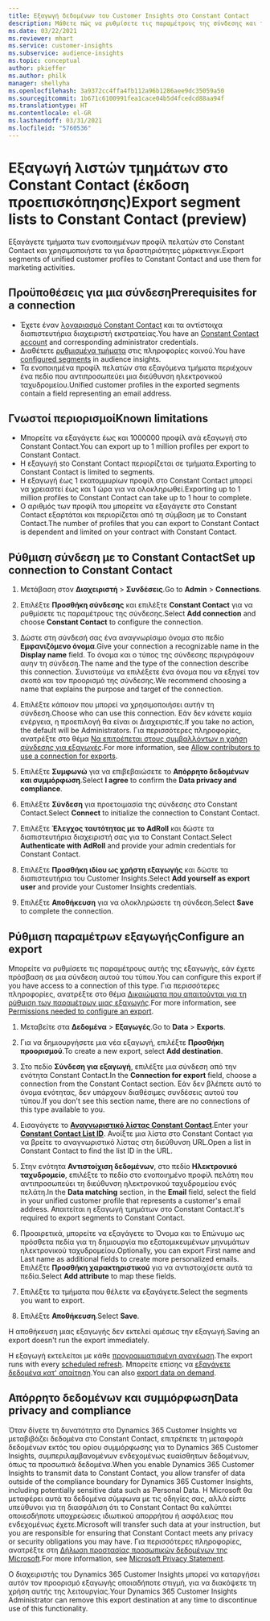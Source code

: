 ```yaml
---
title: Εξαγωγή δεδομένων του Customer Insights στο Constant Contact
description: Μάθετε πώς να ρυθμίσετε τις παραμέτρους της σύνδεσης και της εξαγωγής στο Constant Contact.
ms.date: 03/22/2021
ms.reviewer: mhart
ms.service: customer-insights
ms.subservice: audience-insights
ms.topic: conceptual
author: pkieffer
ms.author: philk
manager: shellyha
ms.openlocfilehash: 3a9372cc4ffa4fb112a96b1286aee9dc35059a50
ms.sourcegitcommit: 1b671c6100991fea1cace04b5d4fcedcd88aa94f
ms.translationtype: HT
ms.contentlocale: el-GR
ms.lasthandoff: 03/31/2021
ms.locfileid: "5760536"
---
```

# <a name="export-segment-lists-to-constant-contact-preview"></a><span data-ttu-id="fe957-103">Εξαγωγή λιστών τμημάτων στο Constant Contact (έκδοση προεπισκόπησης)</span><span class="sxs-lookup"><span data-stu-id="fe957-103">Export segment lists to Constant Contact (preview)</span></span>

<span data-ttu-id="fe957-104">Εξαγάγετε τμήματα των ενοποιημένων προφίλ πελατών στο Constant Contact και χρησιμοποιήστε τα για δραστηριότητες μάρκετινγκ.</span><span class="sxs-lookup"><span data-stu-id="fe957-104">Export segments of unified customer profiles to Constant Contact and use them for marketing activities.</span></span> 

## <a name="prerequisites-for-a-connection"></a><span data-ttu-id="fe957-105">Προϋποθέσεις για μια σύνδεση</span><span class="sxs-lookup"><span data-stu-id="fe957-105">Prerequisites for a connection</span></span>

-   <span data-ttu-id="fe957-106">Έχετε έναν [λογαριασμό Constant Contact](https://www.constantcontact.com/account-home) και τα αντίστοιχα διαπιστευτήρια διαχειριστή εκστρατείας.</span><span class="sxs-lookup"><span data-stu-id="fe957-106">You have an [Constant Contact account](https://www.constantcontact.com/account-home) and corresponding administrator credentials.</span></span>
-   <span data-ttu-id="fe957-107">Διαθέτετε [ρυθμισμένα τμήματα](segments.md) στις πληροφορίες κοινού.</span><span class="sxs-lookup"><span data-stu-id="fe957-107">You have [configured segments](segments.md) in audience insights.</span></span>
-   <span data-ttu-id="fe957-108">Τα ενοποιημένα προφίλ πελατών στα εξαγόμενα τμήματα περιέχουν ένα πεδίο που αντιπροσωπεύει μια διεύθυνση ηλεκτρονικού ταχυδρομείου.</span><span class="sxs-lookup"><span data-stu-id="fe957-108">Unified customer profiles in the exported segments contain a field representing an email address.</span></span>

## <a name="known-limitations"></a><span data-ttu-id="fe957-109">Γνωστοί περιορισμοί</span><span class="sxs-lookup"><span data-stu-id="fe957-109">Known limitations</span></span>

- <span data-ttu-id="fe957-110">Μπορείτε να εξαγάγετε έως και 1000000 προφίλ ανά εξαγωγή στο Constant Contact.</span><span class="sxs-lookup"><span data-stu-id="fe957-110">You can export up to 1 million profiles per export to Constant Contact.</span></span>
- <span data-ttu-id="fe957-111">Η εξαγωγή sto Constant Contact περιορίζεται σε τμήματα.</span><span class="sxs-lookup"><span data-stu-id="fe957-111">Exporting to Constant Contact is limited to segments.</span></span>
- <span data-ttu-id="fe957-112">Η εξαγωγή έως 1 εκατομμυρίων προφίλ στο Constant Contact μπορεί να χρειαστεί έως και 1 ώρα για να ολοκληρωθεί.</span><span class="sxs-lookup"><span data-stu-id="fe957-112">Exporting up to 1 million profiles to Constant Contact can take up to 1 hour to complete.</span></span> 
- <span data-ttu-id="fe957-113">Ο αριθμός των προφίλ που μπορείτε να εξαγάγετε στο Constant Contact εξαρτάται και περιορίζεται από τη σύμβαση με το Constant Contact.</span><span class="sxs-lookup"><span data-stu-id="fe957-113">The number of profiles that you can export to Constant Contact is dependent and limited on your contract with Constant Contact.</span></span>

## <a name="set-up-connection-to-constant-contact"></a><span data-ttu-id="fe957-114">Ρύθμιση σύνδεση με το Constant Contact</span><span class="sxs-lookup"><span data-stu-id="fe957-114">Set up connection to Constant Contact</span></span>

1. <span data-ttu-id="fe957-115">Μετάβαση στον **Διαχειριστή** > **Συνδέσεις**.</span><span class="sxs-lookup"><span data-stu-id="fe957-115">Go to **Admin** > **Connections**.</span></span>

1. <span data-ttu-id="fe957-116">Επιλέξτε **Προσθήκη σύνδεσης** και επιλέξτε **Constant Contact** για να ρυθμίσετε τις παραμέτρους της σύνδεσης.</span><span class="sxs-lookup"><span data-stu-id="fe957-116">Select **Add connection** and choose **Constant Contact** to configure the connection.</span></span>

1. <span data-ttu-id="fe957-117">Δώστε στη σύνδεσή σας ένα αναγνωρίσιμο όνομα στο πεδίο **Εμφανιζόμενο όνομα**.</span><span class="sxs-lookup"><span data-stu-id="fe957-117">Give your connection a recognizable name in the **Display name** field.</span></span> <span data-ttu-id="fe957-118">Το όνομα και ο τύπος της σύνδεσης περιγράφουν αυην τη σύνδεση.</span><span class="sxs-lookup"><span data-stu-id="fe957-118">The name and the type of the connection describe this connection.</span></span> <span data-ttu-id="fe957-119">Συνιστούμε να επιλέξετε ένα όνομα που να εξηγεί τον σκοπό και τον προορισμό της σύνδεσης.</span><span class="sxs-lookup"><span data-stu-id="fe957-119">We recommend choosing a name that explains the purpose and target of the connection.</span></span>

1. <span data-ttu-id="fe957-120">Επιλέξτε κάποιον που μπορεί να χρησιμοποιήσει αυτήν τη σύνδεση.</span><span class="sxs-lookup"><span data-stu-id="fe957-120">Choose who can use this connection.</span></span> <span data-ttu-id="fe957-121">Εάν δεν κάνετε καμία ενέργεια, η προεπιλογή θα είναι οι Διαχειριστές.</span><span class="sxs-lookup"><span data-stu-id="fe957-121">If you take no action, the default will be Administrators.</span></span> <span data-ttu-id="fe957-122">Για περισσότερες πληροφορίες, ανατρέξτε στο θέμα [Να επιτρέπεται στους συμβαλλόντων η χρήση σύνδεσης για εξαγωγές](connections.md#allow-contributors-to-use-a-connection-for-exports).</span><span class="sxs-lookup"><span data-stu-id="fe957-122">For more information, see [Allow contributors to use a connection for exports](connections.md#allow-contributors-to-use-a-connection-for-exports).</span></span>

1. <span data-ttu-id="fe957-123">Επιλέξτε **Συμφωνώ** για να επιβεβαιώσετε το **Απόρρητο δεδομένων και συμμόρφωση**.</span><span class="sxs-lookup"><span data-stu-id="fe957-123">Select **I agree** to confirm the **Data privacy and compliance**.</span></span>

1. <span data-ttu-id="fe957-124">Επιλέξτε **Σύνδεση** για προετοιμασία της σύνδεσης στο Constant Contact.</span><span class="sxs-lookup"><span data-stu-id="fe957-124">Select **Connect** to initialize the connection to Constant Contact.</span></span>

1. <span data-ttu-id="fe957-125">Επιλέξτε **Έλεγχος ταυτότητας με το AdRoll** και δώστε τα διαπιστευτήρια διαχειριστή σας για το Constant Contact.</span><span class="sxs-lookup"><span data-stu-id="fe957-125">Select **Authenticate with AdRoll** and provide your admin credentials for Constant Contact.</span></span> 

1. <span data-ttu-id="fe957-126">Επιλέξτε **Προσθήκη ιδίου ως χρήστη εξαγωγής** και δώστε τα διαπιστευτήρια του Customer Insights.</span><span class="sxs-lookup"><span data-stu-id="fe957-126">Select **Add yourself as export user** and provide your Customer Insights credentials.</span></span>

1. <span data-ttu-id="fe957-127">Επιλέξτε **Αποθήκευση** για να ολοκληρώσετε τη σύνδεση.</span><span class="sxs-lookup"><span data-stu-id="fe957-127">Select **Save** to complete the connection.</span></span>

## <a name="configure-an-export"></a><span data-ttu-id="fe957-128">Ρύθμιση παραμέτρων εξαγωγής</span><span class="sxs-lookup"><span data-stu-id="fe957-128">Configure an export</span></span>

<span data-ttu-id="fe957-129">Μπορείτε να ρυθμίσετε τις παραμέτρους αυτής της εξαγωγής, εάν έχετε πρόσβαση σε μια σύνδεση αυτού του τύπου.</span><span class="sxs-lookup"><span data-stu-id="fe957-129">You can configure this export if you have access to a connection of this type.</span></span> <span data-ttu-id="fe957-130">Για περισσότερες πληροφορίες, ανατρέξτε στο θέμα [Δικαιώματα που απαιτούνται για τη ρύθμιση των παραμέτρων μιας εξαγωγής](export-destinations.md#set-up-a-new-export).</span><span class="sxs-lookup"><span data-stu-id="fe957-130">For more information, see [Permissions needed to configure an export](export-destinations.md#set-up-a-new-export).</span></span>

1. <span data-ttu-id="fe957-131">Μεταβείτε στα **Δεδομένα** > **Εξαγωγές**.</span><span class="sxs-lookup"><span data-stu-id="fe957-131">Go to **Data** > **Exports**.</span></span>

1. <span data-ttu-id="fe957-132">Για να δημιουργήσετε μια νέα εξαγωγή, επιλέξτε **Προσθήκη προορισμού**.</span><span class="sxs-lookup"><span data-stu-id="fe957-132">To create a new export, select **Add destination**.</span></span>

1. <span data-ttu-id="fe957-133">Στο πεδίο **Σύνδεση για εξαγωγή**, επιλέξτε μια σύνδεση από την ενότητα Constant Contact.</span><span class="sxs-lookup"><span data-stu-id="fe957-133">In the **Connection for export** field, choose a connection from the Constant Contact section.</span></span> <span data-ttu-id="fe957-134">Εάν δεν βλέπετε αυτό το όνομα ενότητας, δεν υπάρχουν διαθέσιμες συνδέσεις αυτού του τύπου.</span><span class="sxs-lookup"><span data-stu-id="fe957-134">If you don't see this section name, there are no connections of this type available to you.</span></span>

1. <span data-ttu-id="fe957-135">Εισαγάγετε το [**Αναγνωριστικό λίστας Constant Contact**](https://app.constantcontact.com/pages/contacts/ui#lists).</span><span class="sxs-lookup"><span data-stu-id="fe957-135">Enter your [**Constant Contact List ID**](https://app.constantcontact.com/pages/contacts/ui#lists).</span></span> <span data-ttu-id="fe957-136">Ανοίξτε μια λίστα στο Constant Contact για να βρείτε το αναγνωριστικό λίστας στη διεύθυνση URL.</span><span class="sxs-lookup"><span data-stu-id="fe957-136">Open a list in Constant Contact to find the list ID in the URL.</span></span>

1. <span data-ttu-id="fe957-137">Στην ενότητα **Αντιστοίχιση δεδομένων**, στο πεδίο **Ηλεκτρονικό ταχυδρομείο**, επιλέξτε το πεδίο στο ενοποιημένο προφίλ πελάτη που αντιπροσωπεύει τη διεύθυνση ηλεκτρονικού ταχυδρομείου ενός πελάτη.</span><span class="sxs-lookup"><span data-stu-id="fe957-137">In the **Data matching** section, in the **Email** field, select the field in your unified customer profile that represents a customer's email address.</span></span> <span data-ttu-id="fe957-138">Απαιτείται η εξαγωγή τμημάτων στο Constant Contact.</span><span class="sxs-lookup"><span data-stu-id="fe957-138">It's required to export segments to Constant Contact.</span></span>

1. <span data-ttu-id="fe957-139">Προαιρετικά, μπορείτε να εξαγάγετε το Όνομα και το Επώνυμο ως πρόσθετα πεδία για τη δημιουργία πιο εξατομικευμένων μηνυμάτων ηλεκτρονικού ταχυδρομείου.</span><span class="sxs-lookup"><span data-stu-id="fe957-139">Optionally, you can export First name and Last name as additional fields to create more personalized emails.</span></span> <span data-ttu-id="fe957-140">Επιλέξτε **Προσθήκη χαρακτηριστικού** για να αντιστοιχίσετε αυτά τα πεδία.</span><span class="sxs-lookup"><span data-stu-id="fe957-140">Select **Add attribute** to map these fields.</span></span>

1. <span data-ttu-id="fe957-141">Επιλέξτε τα τμήματα που θέλετε να εξαγάγετε.</span><span class="sxs-lookup"><span data-stu-id="fe957-141">Select the segments you want to export.</span></span>

1. <span data-ttu-id="fe957-142">Επιλέξτε **Αποθήκευση**.</span><span class="sxs-lookup"><span data-stu-id="fe957-142">Select **Save**.</span></span>

<span data-ttu-id="fe957-143">Η αποθήκευση μιας εξαγωγής δεν εκτελεί αμέσως την εξαγωγή.</span><span class="sxs-lookup"><span data-stu-id="fe957-143">Saving an export doesn't run the export immediately.</span></span>

<span data-ttu-id="fe957-144">Η εξαγωγή εκτελείται με κάθε [προγραμματισμένη ανανέωση](system.md#schedule-tab).</span><span class="sxs-lookup"><span data-stu-id="fe957-144">The export runs with every [scheduled refresh](system.md#schedule-tab).</span></span> <span data-ttu-id="fe957-145">Μπορείτε επίσης να [εξαγάγετε δεδομένα κατ' απαίτηση](export-destinations.md#run-exports-on-demand).</span><span class="sxs-lookup"><span data-stu-id="fe957-145">You can also [export data on demand](export-destinations.md#run-exports-on-demand).</span></span> 


## <a name="data-privacy-and-compliance"></a><span data-ttu-id="fe957-146">Απόρρητο δεδομένων και συμμόρφωση</span><span class="sxs-lookup"><span data-stu-id="fe957-146">Data privacy and compliance</span></span>

<span data-ttu-id="fe957-147">Όταν δίνετε τη δυνατότητα στο Dynamics 365 Customer Insights να μεταβιβάζει δεδομένα στο Constant Contact, επιτρέπετε τη μεταφορά δεδομένων εκτός του ορίου συμμόρφωσης για το Dynamics 365 Customer Insights, συμπεριλαμβανομένων ενδεχομένως ευαίσθητων δεδομένων, όπως τα προσωπικά δεδομένα.</span><span class="sxs-lookup"><span data-stu-id="fe957-147">When you enable Dynamics 365 Customer Insights to transmit data to Constant Contact, you allow transfer of data outside of the compliance boundary for Dynamics 365 Customer Insights, including potentially sensitive data such as Personal Data.</span></span> <span data-ttu-id="fe957-148">Η Microsoft θα μεταφέρει αυτά τα δεδομένα σύμφωνα με τις οδηγίες σας, αλλά είστε υπεύθυνοι για τη διασφάλιση ότι το Constant Contact θα καλύπτει οποιεσδήποτε υποχρεώσεις ιδιωτικού απορρήτου ή ασφάλειας που ενδεχομένως έχετε.</span><span class="sxs-lookup"><span data-stu-id="fe957-148">Microsoft will transfer such data at your instruction, but you are responsible for ensuring that Constant Contact meets any privacy or security obligations you may have.</span></span> <span data-ttu-id="fe957-149">Για περισσότερες πληροφορίες, ανατρέξτε στη [Δήλωση προστασίας προσωπικών δεδομένων της Microsoft](https://go.microsoft.com/fwlink/?linkid=396732).</span><span class="sxs-lookup"><span data-stu-id="fe957-149">For more information, see [Microsoft Privacy Statement](https://go.microsoft.com/fwlink/?linkid=396732).</span></span>

<span data-ttu-id="fe957-150">Ο διαχειριστής του Dynamics 365 Customer Insights μπορεί να καταργήσει αυτόν τον προορισμό εξαγωγής οποιαδήποτε στιγμή, για να διακόψετε τη χρήση αυτής της λειτουργίας.</span><span class="sxs-lookup"><span data-stu-id="fe957-150">Your Dynamics 365 Customer Insights Administrator can remove this export destination at any time to discontinue use of this functionality.</span></span>

